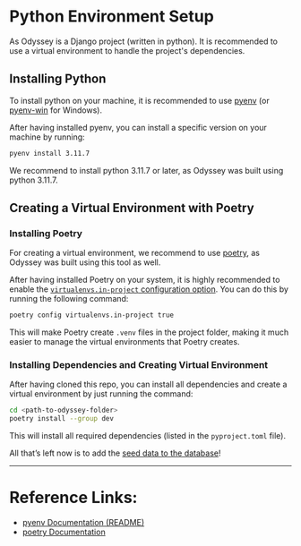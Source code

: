 # Python Environment Setup

As Odyssey is a Django project (written in python). It is recommended to use a virtual environment to handle the project's dependencies.

## Installing Python
To install python on your machine, it is recommended to use [pyenv](https://github.com/pyenv/pyenv) (or [pyenv-win](https://github.com/pyenv-win/pyenv-win) for Windows).

After having installed pyenv, you can install a specific version on your machine by running:

``` sh
pyenv install 3.11.7
```

We recommend to install python 3.11.7 or later, as Odyssey was built using python 3.11.7.

## Creating a Virtual Environment with Poetry

### Installing Poetry

For creating a virtual environment, we recommend to use [poetry](https://python-poetry.org/), as Odyssey was built using this tool as well.

After having installed Poetry on your system, it is highly recommended to enable the [`virtualenvs.in-project` configuration option](https://python-poetry.org/docs/configuration/#virtualenvsin-project). You can do this by running the following command:

``` sh
poetry config virtualenvs.in-project true
```

This will make Poetry create `.venv` files in the project folder, making it much easier to manage the virtual environments that Poetry creates.

### Installing Dependencies and Creating Virtual Environment

After having cloned this repo, you can install all dependencies and create a virtual environment by just running the command:

``` sh
cd <path-to-odyssey-folder>
poetry install --group dev
```

This will install all required dependencies (listed in the `pyproject.toml` file).

All that’s left now is to add the [seed data to the database](./migrations.md)!

----

# Reference Links:
- [pyenv Documentation (README)](https://github.com/pyenv/pyenv#table-of-contents)
- [poetry Documentation](https://python-poetry.org/docs/)